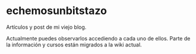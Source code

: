 # echemosunbitstazo
Artículos y post de mi viejo blog.

Actualmente puedes observarlos accediendo a cada uno de ellos. Parte de la información y cursos están migrados a la wiki actual.
